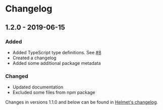 # Changelog

## 1.2.0 - 2019-06-15
### Added
- Added TypeScript type definitions. See [#8](https://github.com/helmetjs/x-xss-protection/pull/8)
- Created a changelog
- Added some additional package metadata

### Changed
- Updated documentation
- Excluded some files from npm package

Changes in versions 1.1.0 and below can be found in [Helmet's changelog](https://github.com/helmetjs/helmet/blob/master/CHANGELOG.md).
